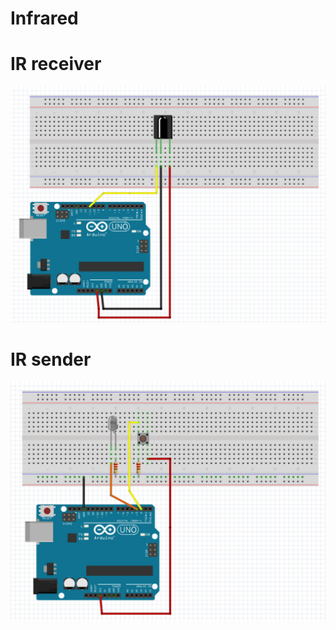 # Infrared

# IR receiver

![IR receiver](ir_receiver_diagram.png?raw=true "IR receiver")

# IR sender

![IR sendert](ir_sender_diagram.png?raw=true "IR sender")
